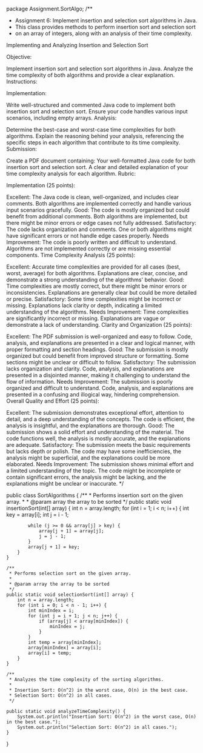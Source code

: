 package Assignment.SortAlgo;
/**
 * Assignment 6: Implement insertion and selection sort algorithms in Java.
 * This class provides methods to perform insertion sort and selection sort
 * on an array of integers, along with an analysis of their time complexity.

 Implementing and Analyzing Insertion and Selection Sort

Objective:

Implement insertion sort and selection sort algorithms in Java.
Analyze the time complexity of both algorithms and provide a clear explanation.
Instructions:

Implementation:

Write well-structured and commented Java code to implement both insertion sort and selection sort.
Ensure your code handles various input scenarios, including empty arrays.
Analysis:

Determine the best-case and worst-case time complexities for both algorithms.
Explain the reasoning behind your analysis, referencing the specific steps in each algorithm that contribute to its time complexity.
Submission:

Create a PDF document containing:
Your well-formatted Java code for both insertion sort and selection sort.
A clear and detailed explanation of your time complexity analysis for each algorithm.
Rubric:

Implementation (25 points):

Excellent: The Java code is clean, well-organized, and includes clear comments. Both algorithms are implemented correctly and handle various input scenarios gracefully.
Good: The code is mostly organized but could benefit from additional comments. Both algorithms are implemented, but there might be minor errors or edge cases not fully addressed.
Satisfactory: The code lacks organization and comments. One or both algorithms might have significant errors or not handle edge cases properly.
Needs Improvement: The code is poorly written and difficult to understand. Algorithms are not implemented correctly or are missing essential components.
Time Complexity Analysis (25 points):

Excellent: Accurate time complexities are provided for all cases (best, worst, average) for both algorithms. Explanations are clear, concise, and demonstrate a strong understanding of the algorithms' behavior.
Good: Time complexities are mostly correct, but there might be minor errors or inconsistencies. Explanations are generally clear but could be more detailed or precise.
Satisfactory: Some time complexities might be incorrect or missing. Explanations lack clarity or depth, indicating a limited understanding of the algorithms.
Needs Improvement: Time complexities are significantly incorrect or missing. Explanations are vague or demonstrate a lack of understanding.
Clarity and Organization (25 points):

Excellent: The PDF submission is well-organized and easy to follow. Code, analysis, and explanations are presented in a clear and logical manner, with proper formatting and section headings.
Good: The submission is mostly organized but could benefit from improved structure or formatting. Some sections might be unclear or difficult to follow.
Satisfactory: The submission lacks organization and clarity. Code, analysis, and explanations are presented in a disjointed manner, making it challenging to understand the flow of information.
Needs Improvement: The submission is poorly organized and difficult to understand. Code, analysis, and explanations are presented in a confusing and illogical way, hindering comprehension.
Overall Quality and Effort (25 points):

Excellent: The submission demonstrates exceptional effort, attention to detail, and a deep understanding of the concepts. The code is efficient, the analysis is insightful, and the explanations are thorough.
Good: The submission shows a solid effort and understanding of the material. The code functions well, the analysis is mostly accurate, and the explanations are adequate.
Satisfactory: The submission meets the basic requirements but lacks depth or polish. The code may have some inefficiencies, the analysis might be superficial, and the explanations could be more elaborated.
Needs Improvement: The submission shows minimal effort and a limited understanding of the topic. The code might be incomplete or contain significant errors, the analysis might be lacking, and the explanations might be unclear or inaccurate.
 */

public class SortAlgorithms {
    /**
     * Performs insertion sort on the given array.
     *
     * @param array the array to be sorted
     */
    public static void insertionSort(int[] array) {
        int n = array.length;
        for (int i = 1; i < n; i++) {
            int key = array[i];
            int j = i - 1;

            while (j >= 0 && array[j] > key) {
                array[j + 1] = array[j];
                j = j - 1;
            }
            array[j + 1] = key;
        }
    }

    /**
     * Performs selection sort on the given array.
     *
     * @param array the array to be sorted
     */
    public static void selectionSort(int[] array) {
        int n = array.length;
        for (int i = 0; i < n - 1; i++) {
            int minIndex = i;
            for (int j = i + 1; j < n; j++) {
                if (array[j] < array[minIndex]) {
                    minIndex = j;
                }
            }
            int temp = array[minIndex];
            array[minIndex] = array[i];
            array[i] = temp;
        }
    }

    /**
     * Analyzes the time complexity of the sorting algorithms.
     * 
     * Insertion Sort: O(n^2) in the worst case, O(n) in the best case.
     * Selection Sort: O(n^2) in all cases.
     */

    public static void analyzeTimeComplexity() {
        System.out.println("Insertion Sort: O(n^2) in the worst case, O(n) in the best case.");
        System.out.println("Selection Sort: O(n^2) in all cases.");
    }
}

 